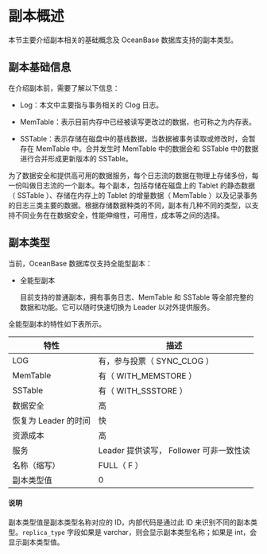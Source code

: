 # 副本概述

本节主要介绍副本相关的基础概念及 OceanBase 数据库支持的副本类型。

## 副本基础信息

在介绍副本前，需要了解以下信息：

* Log：本文中主要指与事务相关的 Clog 日志。

* MemTable：表示目前内存中已经被读写更改过的数据，也可称之为内存表。

* SSTable：表示存储在磁盘中的基线数据，当数据被事务读取或修改时，会暂存在 MemTable 中。合并发生时 MemTable 中的数据会和 SSTable 中的数据进行合并形成更新版本的 SSTable。

为了数据安全和提供高可用的数据服务，每个日志流的数据在物理上存储多份，每一份叫做日志流的一个副本。每个副本，包括存储在磁盘上的 Tablet 的静态数据（ SSTable ）、存储在内存上的 Tablet 的增量数据（ MemTable ）以及记录事务的日志三类主要的数据。根据存储数据种类的不同，副本有几种不同的类型，以支持不同业务在在数据安全，性能伸缩性，可用性，成本等之间的选择。

## 副本类型

当前，OceanBase 数据库仅支持全能型副本：

* 全能型副本

  目前支持的普通副本，拥有事务日志、MemTable 和 SSTable 等全部完整的数据和功能。它可以随时快速切换为 Leader 以对外提供服务。
  
全能型副本的特性如下表所示。

|       特性       |            描述           |
|------------------|--------------------------------|
| LOG              | 有，参与投票（ SYNC_CLOG ）      |
| MemTable         | 有（ WITH_MEMSTORE ）           |
| SSTable          | 有（ WITH_SSSTORE ）            |
| 数据安全          | 高                             |
| 恢复为 Leader 的时间 | 快                          |
| 资源成本          | 高                              |
| 服务              | Leader 提供读写， Follower 可非一致性读 |
| 名称（缩写）       | FULL（ F ）                    |
| 副本类型值         | 0                            |

  <main id="notice" type='explain'>
    <h4>说明</h4>
    <p>副本类型值是副本类型名称对应的 ID，内部代码是通过此 ID 来识别不同的副本类型。<code>replica_type</code> 字段如果是 varchar，则会显示副本类型名称；如果是 int，会显示副本类型值。</p>
  </main>
